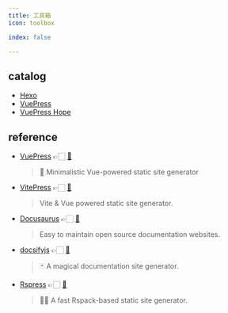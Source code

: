 ```yaml
---
title: 工具箱
icon: toolbox

index: false

---
```


<!-- more -->

## catalog

- [Hexo](hexo.md)
- [VuePress](vuepress.md)
- [VuePress Hope](vuepress-theme-hope.md)

## reference

- [VuePress](https://vuepress.vuejs.org) 👉🏻 [🐙](https://github.com/vuejs/vuepress)
    > 📝 Minimalistic Vue-powered static site generator
- [VitePress](https://vitepress.dev) 👉🏻 [🐙](https://github.com/vuejs/vitepress)
    > Vite & Vue powered static site generator.
- [Docusaurus](https://docusaurus.io) 👉🏻 [🐙](https://github.com/facebook/docusaurus)
    > Easy to maintain open source documentation websites.
- [docsifyjs](https://docsify.js.org) 👉🏻 [🐙](https://github.com/docsifyjs/docsify)
    > 🃏 A magical documentation site generator.
- [Rspress](https://rspress.dev) 👉🏻 [🐙](https://github.com/web-infra-dev/rspress)
    > 🦀💨 A fast Rspack-based static site generator.